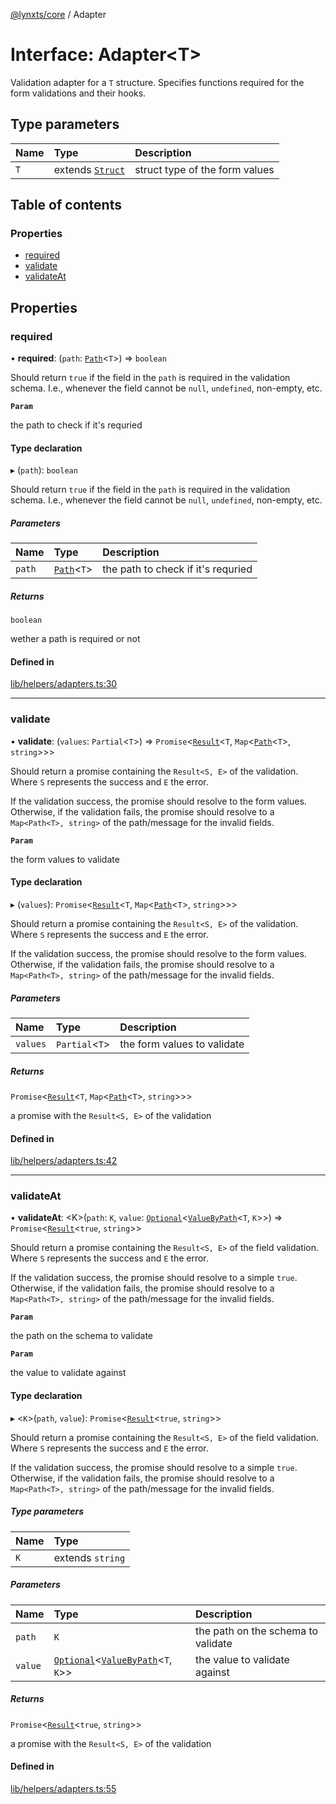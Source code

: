 [@lynxts/core](../README.md) / Adapter

# Interface: Adapter\<T\>

Validation adapter for a `T` structure. Specifies functions required for the
form validations and their hooks.

## Type parameters

| Name | Type | Description |
| :------ | :------ | :------ |
| `T` | extends [`Struct`](../README.md#struct) | struct type of the form values |

## Table of contents

### Properties

- [required](Adapter.md#required)
- [validate](Adapter.md#validate)
- [validateAt](Adapter.md#validateat)

## Properties

### required

• **required**: (`path`: [`Path`](../README.md#path)\<`T`\>) => `boolean`

Should return `true` if the field in the `path` is required in the
validation schema. I.e., whenever the field cannot be `null`,
`undefined`, non-empty, etc.

**`Param`**

the path to check if it's requried

#### Type declaration

▸ (`path`): `boolean`

Should return `true` if the field in the `path` is required in the
validation schema. I.e., whenever the field cannot be `null`,
`undefined`, non-empty, etc.

##### Parameters

| Name | Type | Description |
| :------ | :------ | :------ |
| `path` | [`Path`](../README.md#path)\<`T`\> | the path to check if it's requried |

##### Returns

`boolean`

wether a path is required or not

#### Defined in

[lib/helpers/adapters.ts:30](https://github.com/JoseLion/lynxts/blob/main/packages/core/src/lib/helpers/adapters.ts#L30)

___

### validate

• **validate**: (`values`: `Partial`\<`T`\>) => `Promise`\<[`Result`](../README.md#result)\<`T`, `Map`\<[`Path`](../README.md#path)\<`T`\>, `string`\>\>\>

Should return a promise containing the `Result<S, E>` of the validation.
Where `S` represents the success and `E` the error.

If the validation success, the promise should resolve to the form values.
Otherwise, if the validation fails, the promise should resolve to a
`Map<Path<T>, string>` of the path/message for the invalid fields.

**`Param`**

the form values to validate

#### Type declaration

▸ (`values`): `Promise`\<[`Result`](../README.md#result)\<`T`, `Map`\<[`Path`](../README.md#path)\<`T`\>, `string`\>\>\>

Should return a promise containing the `Result<S, E>` of the validation.
Where `S` represents the success and `E` the error.

If the validation success, the promise should resolve to the form values.
Otherwise, if the validation fails, the promise should resolve to a
`Map<Path<T>, string>` of the path/message for the invalid fields.

##### Parameters

| Name | Type | Description |
| :------ | :------ | :------ |
| `values` | `Partial`\<`T`\> | the form values to validate |

##### Returns

`Promise`\<[`Result`](../README.md#result)\<`T`, `Map`\<[`Path`](../README.md#path)\<`T`\>, `string`\>\>\>

a promise with the `Result<S, E>` of the validation

#### Defined in

[lib/helpers/adapters.ts:42](https://github.com/JoseLion/lynxts/blob/main/packages/core/src/lib/helpers/adapters.ts#L42)

___

### validateAt

• **validateAt**: \<K\>(`path`: `K`, `value`: [`Optional`](../README.md#optional)\<[`ValueByPath`](../README.md#valuebypath)\<`T`, `K`\>\>) => `Promise`\<[`Result`](../README.md#result)\<``true``, `string`\>\>

Should return a promise containing the `Result<S, E>` of the field
validation. Where `S` represents the success and `E` the error.

If the validation success, the promise should resolve to a simple `true`.
Otherwise, if the validation fails, the promise should resolve to a
`Map<Path<T>, string>` of the path/message for the invalid fields.

**`Param`**

the path on the schema to validate

**`Param`**

the value to validate against

#### Type declaration

▸ \<`K`\>(`path`, `value`): `Promise`\<[`Result`](../README.md#result)\<``true``, `string`\>\>

Should return a promise containing the `Result<S, E>` of the field
validation. Where `S` represents the success and `E` the error.

If the validation success, the promise should resolve to a simple `true`.
Otherwise, if the validation fails, the promise should resolve to a
`Map<Path<T>, string>` of the path/message for the invalid fields.

##### Type parameters

| Name | Type |
| :------ | :------ |
| `K` | extends `string` |

##### Parameters

| Name | Type | Description |
| :------ | :------ | :------ |
| `path` | `K` | the path on the schema to validate |
| `value` | [`Optional`](../README.md#optional)\<[`ValueByPath`](../README.md#valuebypath)\<`T`, `K`\>\> | the value to validate against |

##### Returns

`Promise`\<[`Result`](../README.md#result)\<``true``, `string`\>\>

a promise with the `Result<S, E>` of the validation

#### Defined in

[lib/helpers/adapters.ts:55](https://github.com/JoseLion/lynxts/blob/main/packages/core/src/lib/helpers/adapters.ts#L55)
